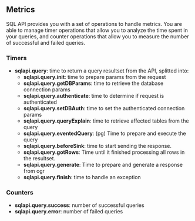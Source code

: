 ## Metrics

SQL API provides you with a set of operations to handle metrics. You are able to manage timer operations that allow you to analyze the time spent in your queries, and counter operations that allow you to measure the number of successful and failed queries.

### Timers
- **sqlapi.query**: time to return a query resultset from the API, splitted into:
    + **sqlapi.query.init**: time to prepare params from the request
    + **sqlapi.query.getDBParams**: time to retrieve the database connection params
    + **sqlapi.query.authenticate**: time to determine if request is authenticated
    + **sqlapi.query.setDBAuth**: time to set the authenticated connection params
    + **sqlapi.query.queryExplain**: time to retrieve affected tables from the query
    + **sqlapi.query.eventedQuery**: (pg) Time to prepare and execute the query
    + **sqlapi.query.beforeSink**: time to start sending the response.
    + **sqlapi.query.gotRows**: Time until it finished processing all rows in the resultset.
    + **sqlapi.query.generate**: Time to prepare and generate a response from ogr
    + **sqlapi.query.finish**: time to handle an exception

### Counters
- **sqlapi.query.success**: number of successful queries
- **sqlapi.query.error**: number of failed queries
